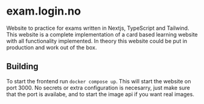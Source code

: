 # exam.login.no
Website to practice for exams written in Nextjs, TypeScript and Tailwind.
This website is a complete implementation of a card based learning website with all functionality implemented.
In theory this website could be put in production and work out of the box.

## Building
To start the frontend run `docker compose up`. This will start the website on port 3000.
No secrets or extra configuration is necesarry, just make sure that the port is availabe, and to start the image api if you want real images.